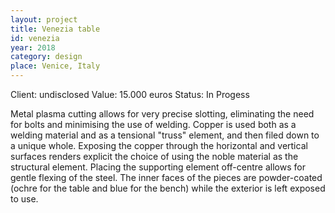 ```yaml
---
layout: project
title: Venezia table
id: venezia
year: 2018
category: design
place: Venice, Italy
---
```


Client: undisclosed
Value: 15.000 euros 
Status: In Progess

Metal plasma cutting allows for very precise slotting, eliminating the need for bolts and minimising the use of welding.
Copper is used both as a welding material and as a tensional "truss" element, and then filed down to a unique whole.
Exposing the copper through the horizontal and vertical surfaces renders explicit the choice of using the noble material as the structural element.
Placing the supporting element off-centre allows for gentle flexing of the steel.
The inner faces of the pieces are powder-coated (ochre for the table and blue for the bench) while the exterior is left exposed to use.
